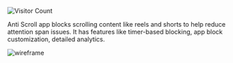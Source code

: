 ![Visitor Count](https://profile-counter.glitch.me/{Anti-Scroll}/count.svg)

Anti Scroll app blocks scrolling content like reels and shorts to help reduce attention span issues. It has features like timer-based blocking, app block customization, detailed analytics.



![wireframe](https://github.com/user-attachments/assets/44faaab1-5755-46e7-a499-d22d1e329867)

